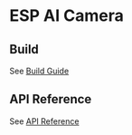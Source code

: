 # ESP AI Camera

## Build

See [Build Guide](./docs/build_guide.md)

## API Reference

See [API Reference](./docs/api_reference.md)
